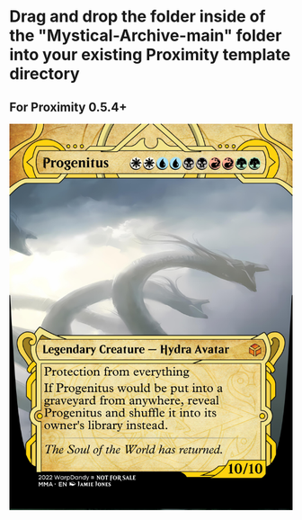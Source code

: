 # Drag and drop the folder inside of the "Mystical-Archive-main" folder into your existing Proximity template directory

## For Proximity 0.5.4+

![alt text](https://github.com/myojin223/Mystical-Archive/blob/main/mystical/Preview%20Images/Progenitus.jpg?raw=true)